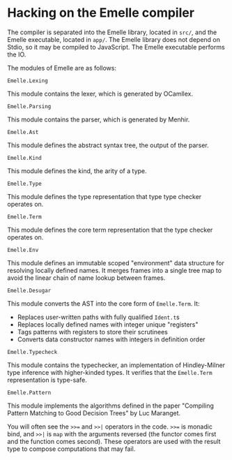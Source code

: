 # Hacking on the Emelle compiler

The compiler is separated into the Emelle library, located in `src/`, and the
Emelle executable, located in `app/`. The Emelle library does not depend on
Stdio, so it may be compiled to JavaScript. The Emelle executable performs the
IO.

The modules of Emelle are as follows:

`Emelle.Lexing`

This module contains the lexer, which is generated by OCamllex.

`Emelle.Parsing`

This module contains the parser, which is generated by Menhir.

`Emelle.Ast`

This module defines the abstract syntax tree, the output of the parser.

`Emelle.Kind`

This module defines the kind, the arity of a type.

`Emelle.Type`

This module defines the type representation that type type checker operates on.

`Emelle.Term`

This module defines the core term representation that the type checker operates
on.

`Emelle.Env`

This module defines an immutable scoped "environment" data structure for
resolving locally defined names. It merges frames into a single tree map to
avoid the linear chain of name lookup between frames.

`Emelle.Desugar`

This module converts the AST into the core form of `Emelle.Term`. It:

- Replaces user-written paths with fully qualified `Ident.t`s
- Replaces locally defined names with integer unique "registers"
- Tags patterns with registers to store their scrutinees
- Converts data constructor names with integers in definition order

`Emelle.Typecheck`

This module contains the typechecker, an implementation of Hindley-Milner type
inference with higher-kinded types. It verifies that the `Emelle.Term`
representation is type-safe.

`Emelle.Pattern`

This module implements the algorithms defined in the paper "Compiling Pattern
Matching to Good Decision Trees" by Luc Maranget.



You will often see the `>>=` and `>>|` operators in the code. `>>=` is monadic
bind, and `>>|` is `map` with the arguments reversed (the functor comes first
and the function comes second). These operators are used with the result type
to compose computations that may fail.

